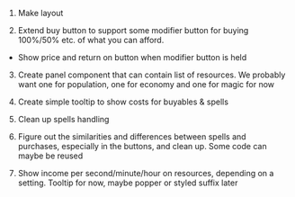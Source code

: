 1. Make layout

2. Extend buy button to support some modifier button for buying 100%/50% etc. of what you can afford.
 * Show price and return on button when modifier button is held

3. Create panel component that can contain list of resources. We probably want one for population, one for economy and one for magic for now

4. Create simple tooltip to show costs for buyables & spells

5. Clean up spells handling

6. Figure out the similarities and differences between spells and purchases, especially in the buttons, and clean up. Some code can maybe be reused

7. Show income per second/minute/hour on resources, depending on a setting. Tooltip for now, maybe popper or styled suffix later
